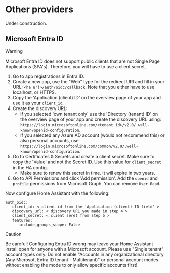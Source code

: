 # Other providers
Under construction.

## Microsoft Entra ID
> [!WARNING]  
> Microsoft Entra ID does not support public clients that are not Single Page Applications (SPA's). Therefore, you will have to use a client secret.

1. Go to app registrations in Entra ID.
2. Create a new app, use the "Web" type for the redirect URI and fill in your URL: `<ha url>/auth/oidc/callback`. Note that you either have to use localhost, or HTTPS.
3. Copy the 'Application (client) ID' on the overview page of your app and use it as your `client_id`.
4. Create the discovery URL:
   -  If you selected 'own tenant only' use the 'Directory (tenant) ID' on the overview page of your app and create the discovery URL using: `https://login.microsoftonline.com/<tenant id>/v2.0/.well-known/openid-configuration`.
   - If you selected any Azure AD account (would not recommend this) or also personal accounts, use `https://login.microsoftonline.com/common/v2.0/.well-known/openid-configuration`.
5. Go to Certificates & Secrets and create a client secret. Make sure to copy the 'Value' and not the Secret ID. Use this value for `client_secret` in the HA config.
    - Make sure to renew this secret in time. It will expire in two years.
6. Go to API Permissions and click 'Add permission'. Add the `openid` and `profile` permissions from Microsoft Graph. You can remove `User.Read`.

Now configure Home Assistant with the following:

```
auth_oidc:
   client_id: < client id from the 'Application (client) ID field' >
   discovery_url: < discovery URL you made in step 4 >
   client_secret: < client seret from step 5 >
   features:
      include_groups_scope: False
```

> [!CAUTION]
> Be careful! Configuring Entra ID wrong may leave your Home Assistant install open for anyone with a Microsoft account. Please use "Single tenant" account types only. Do not enable "Accounts in any organizational directory (Any Microsoft Entra ID tenant - Multitenant)" or personal account modes without enabling the mode to only allow specific accounts first!